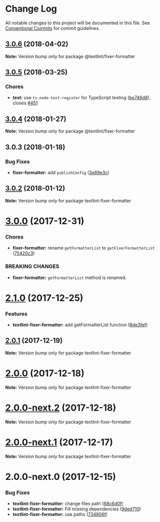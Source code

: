 # Change Log

All notable changes to this project will be documented in this file.
See [Conventional Commits](https://conventionalcommits.org) for commit guidelines.

<a name="3.0.6"></a>
## [3.0.6](https://github.com/textlint/textlint/compare/@textlint/fixer-formatter@3.0.5...@textlint/fixer-formatter@3.0.6) (2018-04-02)




**Note:** Version bump only for package @textlint/fixer-formatter

<a name="3.0.5"></a>
## [3.0.5](https://github.com/textlint/textlint/compare/@textlint/fixer-formatter@3.0.4...@textlint/fixer-formatter@3.0.5) (2018-03-25)


### Chores

* **test:** use `ts-node-test-register` for TypeScript testing ([be746d8](https://github.com/textlint/textlint/commit/be746d8)), closes [#451](https://github.com/textlint/textlint/issues/451)




<a name="3.0.4"></a>
## [3.0.4](https://github.com/textlint/textlint/compare/@textlint/fixer-formatter@3.0.3...@textlint/fixer-formatter@3.0.4) (2018-01-27)




**Note:** Version bump only for package @textlint/fixer-formatter

<a name="3.0.3"></a>
## 3.0.3 (2018-01-18)


### Bug Fixes

* **fixer-formatter:** add `publishConfig` ([3e89e3c](https://github.com/textlint/textlint/commit/3e89e3c))




<a name="3.0.2"></a>
## [3.0.2](https://github.com/textlint/textlint/compare/textlint-fixer-formatter@3.0.1...textlint-fixer-formatter@3.0.2) (2018-01-12)




**Note:** Version bump only for package textlint-fixer-formatter

<a name="3.0.0"></a>
# [3.0.0](https://github.com/textlint/textlint/compare/textlint-fixer-formatter@2.1.0...textlint-fixer-formatter@3.0.0) (2017-12-31)


### Chores

* **fixer-formatter:** rename `getFormatterList` to `getFixerFormatterList` ([75420c3](https://github.com/textlint/textlint/commit/75420c3))


### BREAKING CHANGES

* **fixer-formatter:** `getFormatterList` method is renamed.




<a name="2.1.0"></a>
# [2.1.0](https://github.com/textlint/textlint/compare/textlint-fixer-formatter@2.0.1...textlint-fixer-formatter@2.1.0) (2017-12-25)


### Features

* **textlint-fixer-formatter:** add getFormatterList function ([8de3fef](https://github.com/textlint/textlint/commit/8de3fef))




<a name="2.0.1"></a>
## [2.0.1](https://github.com/textlint/textlint/compare/textlint-fixer-formatter@2.0.0...textlint-fixer-formatter@2.0.1) (2017-12-19)




**Note:** Version bump only for package textlint-fixer-formatter

<a name="2.0.0"></a>
# [2.0.0](https://github.com/textlint/textlint/compare/textlint-fixer-formatter@2.0.0-next.2...textlint-fixer-formatter@2.0.0) (2017-12-18)




**Note:** Version bump only for package textlint-fixer-formatter

<a name="2.0.0-next.2"></a>
# [2.0.0-next.2](https://github.com/textlint/textlint/compare/textlint-fixer-formatter@2.0.0-next.1...textlint-fixer-formatter@2.0.0-next.2) (2017-12-18)




**Note:** Version bump only for package textlint-fixer-formatter

<a name="2.0.0-next.1"></a>
# [2.0.0-next.1](https://github.com/textlint/textlint/compare/textlint-fixer-formatter@2.0.0-next.0...textlint-fixer-formatter@2.0.0-next.1) (2017-12-17)




**Note:** Version bump only for package textlint-fixer-formatter

<a name="2.0.0-next.0"></a>
# 2.0.0-next.0 (2017-12-15)


### Bug Fixes

* **textlint-fixer-formatter:** change files path ([68c6d0f](https://github.com/textlint/textlint/commit/68c6d0f))
* **textlint-fixer-formatter:** Fill missing dependencies ([9ded710](https://github.com/textlint/textlint/commit/9ded710))
* **textlint-fixer-formatter:** use paths ([734806f](https://github.com/textlint/textlint/commit/734806f))
